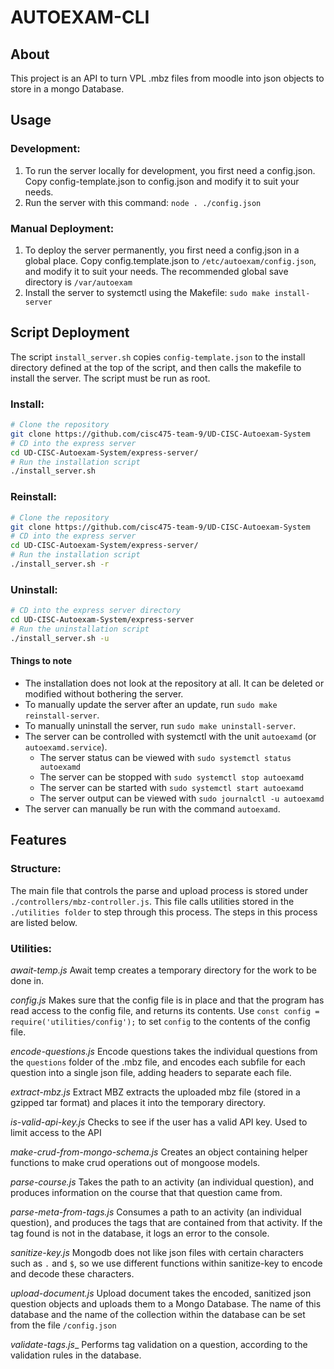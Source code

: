 # AUTOEXAM-CLI

## About
This project is an API to turn VPL .mbz files from moodle into json objects to store in a mongo Database. 

## Usage

### Development:

1. To run the server locally for development, you first need a config.json. Copy config-template.json to config.json and modify it to suit your needs.
2. Run the server with this command: `node . ./config.json`


### Manual Deployment:

1. To deploy the server permanently, you first need a config.json in a global place. Copy config.template.json to `/etc/autoexam/config.json`, and modify it to suit your needs. The recommended global save directory is `/var/autoexam`
2. Install the server to systemctl using the Makefile: `sudo make install-server`

## Script Deployment

The script `install_server.sh` copies `config-template.json` to the install directory defined at the top of the script, and then calls the makefile to install the server. The script must be run as root.

### Install:
```bash
# Clone the repository
git clone https://github.com/cisc475-team-9/UD-CISC-Autoexam-System
# CD into the express server
cd UD-CISC-Autoexam-System/express-server/
# Run the installation script
./install_server.sh
```

### Reinstall:
```bash
# Clone the repository
git clone https://github.com/cisc475-team-9/UD-CISC-Autoexam-System
# CD into the express server
cd UD-CISC-Autoexam-System/express-server/
# Run the installation script
./install_server.sh -r
```
### Uninstall:
```bash
# CD into the express server directory
cd UD-CISC-Autoexam-System/express-server
# Run the uninstallation script
./install_server.sh -u
```



#### Things to note ####

- The installation does not look at the repository at all. It can be deleted or modified without bothering the server.
- To manually update the server after an update, run `sudo make reinstall-server`.
- To manually uninstall the server, run `sudo make uninstall-server`.
- The server can be controlled with systemctl with the unit `autoexamd` (or `autoexamd.service`).
  - The server status can be viewed with `sudo systemctl status autoexamd`
  - The server can be stopped with `sudo systemctl stop autoexamd`
  - The server can be started with `sudo systemctl start autoexamd`
  - The server output can be viewed with `sudo journalctl -u autoexamd`
- The server can manually be run with the command `autoexamd`.

## Features

### Structure:
The main file that controls the parse and upload process is stored under `./controllers/mbz-controller.js`. This file calls utilities stored in the `./utilities folder` to step through this process. The steps in this process are listed below.

### Utilities:
_await-temp.js_
Await temp creates a temporary directory for the work to be done in.

_config.js_
Makes sure that the config file is in place and that the program has read access to the config file, and returns its contents.
Use `const config = require('utilities/config');` to set `config` to the contents of the config file.

_encode-questions.js_
Encode questions takes the individual questions from the `questions` folder of the .mbz file, and encodes each subfile for each question into a single json file, adding headers to separate each file.

_extract-mbz.js_
Extract MBZ extracts the uploaded mbz file (stored in a gzipped tar format) and places it into the temporary directory.

_is-valid-api-key.js_
Checks to see if the user has a valid API key. Used to limit access to the API

_make-crud-from-mongo-schema.js_
Creates an object containing helper functions to make crud operations out of mongoose models.

_parse-course.js_
Takes the path to an activity (an individual question), and produces information on the course that that question came from. 

_parse-meta-from-tags.js_
Consumes a path to an activity (an individual question), and produces the tags that are contained from that activity. If the tag found is not in the database, it logs an error to the console.

_sanitize-key.js_
Mongodb does not like json files with certain characters such as `.` and `$`, so we use different functions within sanitize-key to encode and decode these characters.

_upload-document.js_
Upload document takes the encoded, sanitized json question objects and uploads them to a Mongo Database. The name of this database and the name of the collection within the database can be set from the file `/config.json`

_validate-tags.js__
Performs tag validation on a question, according to the validation rules in the database.
